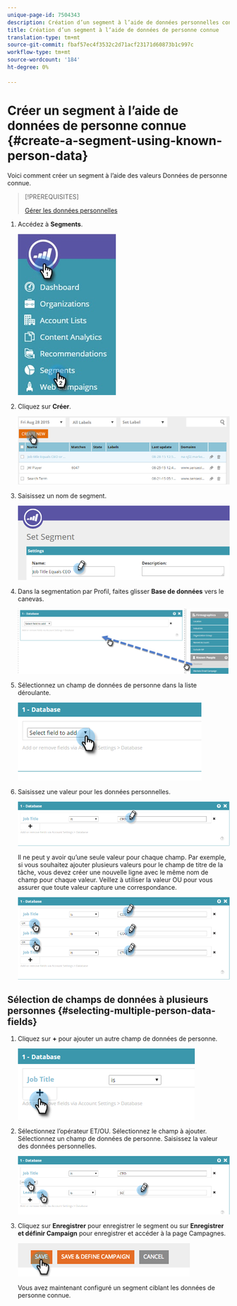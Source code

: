 ```yaml
---
unique-page-id: 7504343
description: Création d’un segment à l’aide de données personnelles connues - Documents marketing - Documentation du produit
title: Création d’un segment à l’aide de données de personne connue
translation-type: tm+mt
source-git-commit: fbaf57ec4f3532c2d71acf23171d60873b1c997c
workflow-type: tm+mt
source-wordcount: '184'
ht-degree: 0%

---
```



# Créer un segment à l’aide de données de personne connue {#create-a-segment-using-known-person-data}

Voici comment créer un segment à l’aide des valeurs Données de personne connue.

>[!PREREQUISITES]
>
>[Gérer les données personnelles](/help/marketo/product-docs/web-personalization/using-web-segments/manage-person-data.md)

1. Accédez à **Segments**.

   ![](assets/new-dropdown-segments-hand-2.jpg)

1. Cliquez sur **Créer**.

   ![](assets/image2015-8-28-13-3a19-3a59.png)

1. Saisissez un nom de segment.

   ![](assets/image2015-8-28-13-3a2-3a59.png)

1. Dans la segmentation par Profil, faites glisser **Base de données** vers le canevas.

   ![](assets/four-1.png)

1. Sélectionnez un champ de données de personne dans la liste déroulante.

   ![](assets/five-1.png)

1. Saisissez une valeur pour les données personnelles.

   ![](assets/six.png)

   Il ne peut y avoir qu’une seule valeur pour chaque champ. Par exemple, si vous souhaitez ajouter plusieurs valeurs pour le champ de titre de la tâche, vous devez créer une nouvelle ligne avec le même nom de champ pour chaque valeur. Veillez à utiliser la valeur OU pour vous assurer que toute valeur capture une correspondance.

   ![](assets/seven-1.png)

## Sélection de champs de données à plusieurs personnes {#selecting-multiple-person-data-fields}

1. Cliquez sur **+** pour ajouter un autre champ de données de personne.

   ![](assets/eight.png)

1. Sélectionnez l’opérateur ET/OU. Sélectionnez le champ à ajouter. Sélectionnez un champ de données de personne. Saisissez la valeur des données personnelles.

   ![](assets/nine.png)

1. Cliquez sur **Enregistrer** pour enregistrer le segment ou sur **Enregistrer et définir Campaign** pour enregistrer et accéder à la page Campagnes.

   ![](assets/image2014-11-19-19-3a48-3a20-1.png)

   Vous avez maintenant configuré un segment ciblant les données de personne connue.
